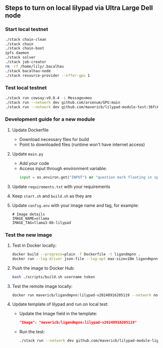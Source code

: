## Steps to turn on local lilypad via Ultra Large Dell node

### Start local testnet

```bash
./stack chain-clean
./stack chain
./stack chain-boot
ipfs daemon
./stack solver
./stack job-creator
rm -rf /home/lily/.bacalhau
./stack bacalhau-node
./stack resource-provider --offer-gpu 1
```

### Test local testnet

```bash
./stack run cowsay:v0.0.4 -i Message=moo
./stack run --network dev github.com/arsenum/GPU:main
./stack run --network dev github.com/mavericb/lilypad-module-test:36fc663dde73cbc536e71020537d0e1cf49b164d -i Input=moo
```

### Development guide for a new module

1. Update Dockerfile
   - Download necessary files for build
   - Point to downloaded files (runtime won't have internet access)

2. Update `main.py`
   - Add your code
   - Access input through environment variable:
     ```python
     input = os.environ.get("INPUT") or "question mark floating in space"
     ```

3. Update `requirements.txt` with your requirements

4. Keep `start.sh` and `build.sh` as they are

5. Update `config.env` with your image name and tag, for example:
   ```
   # Image details
   IMAGE_NAME=ollama
   IMAGE_TAG=llama3-8b-lilypad
   ```

### Test the new image

1. Test in Docker locally:
   ```bash
   docker build --progress=plain -f Dockerfile -t ligandmpnn .
   docker run --log-driver json-file --log-opt max-size=10m ligandmpnn --network none
   ```

2. Push the image to Docker Hub:
   ```bash
   bash ./scripts/build.sh username token
   ```

3. Test the remote image locally:
   ```bash
   docker run mavericb/ligandmpnn:lilypad-v20240916205119 --network none
   ```

4. Update template of lilypad and run on local test:
   - Update the Image field in the template:
     ```json
     "Image": "mavericb/ligandmpnn:lilypad-v20240916205119"
     ```
   - Run the test:
     ```bash
     ./stack run --network dev github.com/mavericb/lilypad-module-ligandmpnn:f64b83b9874f29fe00c70d8da4edb1a8b629f015 -i Input=moo
     ```

